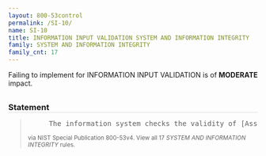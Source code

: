 ```yaml
---
layout: 800-53control
permalink: /SI-10/
name: SI-10
title: INFORMATION INPUT VALIDATION SYSTEM AND INFORMATION INTEGRITY
family: SYSTEM AND INFORMATION INTEGRITY
family_cnt: 17
---
```

<p class="text-warning">Failing to implement for INFORMATION INPUT VALIDATION is of <b>MODERATE</b> impact.</p>

<h3 style="border-bottom:1px solid #ddd;margin:30px 0 8px 0;">Statement</h3>
<blockquote>
<pre>     The information system checks the validity of [Assignment: organization-defined information inputs]. 
</pre>
<p><small>via NIST Special Publication 800-53v4. View all 17 <i>SYSTEM AND INFORMATION INTEGRITY</i> rules. <a href="/cce/ssg/group/$Group_id"><span class="glyphicon glyphicon-link"></span></a> </small></p>
</blockquote>

